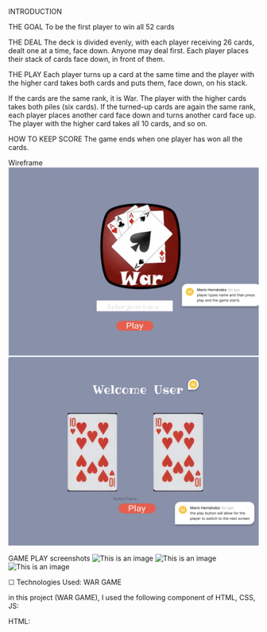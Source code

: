INTRODUCTION

THE GOAL 
 To be the first player to win all 52 cards

THE DEAL
The deck is divided evenly, with each player receiving 26 cards, dealt one at a time, face down. Anyone may deal first. Each player places their stack of cards face down, in front of them.

THE PLAY
Each player turns up a card at the same time and the player with the higher card takes both cards and puts them, face down, on his stack.

If the cards are the same rank, it is War. The player with the higher cards takes both piles (six cards). If the turned-up cards are again the same rank, each player places another card face down and turns another card face up. The player with the higher card takes all 10 cards, and so on.

HOW TO KEEP SCORE
The game ends when one player has won all the cards.

Wireframe 
![This is an image](screenshots/Screen%20Shot%202022-03-24%20at%205.46.27%20PM.png)
![This is an image](screenshots/Screen%20Shot%202022-03-24%20at%205.48.07%20PM.png)

GAME PLAY screenshots
![This is an image](screenshots/intro%20page%20how%20to%20play%20.png)
![This is an image](screenshots/intro%20page.png)
![This is an image](screenshots/playing%20page.png)


☐ Technologies Used:
WAR GAME

in this project (WAR GAME), I used the following component of HTML, CSS, JS:

HTML:
<script> = this tag used in order to link JS to HTML.
<link> = this tag was used to link the stylesheet CSS.
<div>=this tag was used in order to add the different classes needed for the game.
<div class=""> classes were also used to group different elements withing the HTML file.
<div id="" > ID was used in order to make a single element reachable .

CSS: 
selectors: To style the tags within the HTML file 
.classes: this selector was used to style multiple devs
Flex: flex was used for elements responsiveness within a container to automatically arranged the card elements depending upon screen size for the card.
Grid: was used for dividing the different elements on the page. For example in size, position, and layer, between parts of a control, built HTML.

JavaScript 
variables :
 in this game, we used variables to create logic within the game as well as functional. for example, we used the variable "suit" as a global static variable with the different types of suits for the cards or the variable "values" to created the value of each one of the 52 cards within the deck.
Classes:
 We also created classes, to used as a template to create functions, for example, the "Card" class created the logic for the suits and value of each card. We also added another class name "deck which encapsulates the deck of cards and creates random outcomes. the game war to work properly. within this classes, we created a function name shuffle that loops through all the cards and swaps with another card (perfect shuffle) inside of this we created a For loop that will shuffle the cards around, inside of this for loop we created a variable newIndex that takes the player earlier in the deck of cards that we currently are.
querySelector:
I used this method to return the elements within the HTML code to make them functional. for example. "computercardslotadd".
In this section include the link to your deployed game and any instructions you deem important.

☐ Getting Started:

how to start the game 
How to start the game, fill up your name and press play, instruction will pop up, and then it will take you to the play screen. While on the play screen is easy just press the button fire and start playing!!


☐ Next Steps: Planned future enhancements (icebox items).

there will be in the future levels as well as multiplayer options and online options 

☐ Frequent commits dating back to the very beginning of the project. Never delete your repo to "start over". Commit messages should be in the present tense, e.g., "Style game board" instead of "Styled game board". Be sure to create the repo on your personal GitHub account and ensure that it is "public".